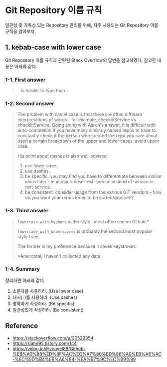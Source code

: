 # Git Repository 이름 규칙

일관성 및 가독성 있는 Repository 관리를 위해, 자주 사용되는 Git Repository 이름 규칙을 알아보자.

## 1. kebab-case with lower case

Git Repository 이름 규칙과 관련된 Stack Overflow의 답변을 참고하였다. 참고한 내용은 아래와 같다.

### 1-1. First answer

> `_` is harder to type than `-`

### 1-2. Second answer

> The problem with camel case is that there are often different interpretations of words - for example, checkinService vs checkInService. Going along with Aaron's answer, it is difficult with auto-completion if you have many similarly named repos to have to constantly check if the person who created the repo you care about used a certain breakdown of the upper and lower cases. avoid upper case.
>
> His point about dashes is also well-advised.
>
> 1. use lower case.
> 1. use dashes.
> 1. be specific. you may find you have to differentiate between similar ideas later - ie use purchase-rest-service instead of service or rest-service.
> 1. be consistent. consider usage from the various GIT vendors - how do you want your repositories to be sorted/grouped?

### 1-3. Third answer

> `lowercase-with-hyphens` is the style I most often see on Github.*
>
> `lowercase_with_underscores` is probably the second most popular style I see.
>
> The former is my preference because it saves keystrokes.
>
> *Anecdotal; I haven't collected any data.

### 1-4. Summary

정리하면 아래와 같다.

1. 소문자를 사용하라. (Use lower case)
1. 대시(`-`)를 사용하라. (Use dashes)
1. 명확하게 작성하라. (Be specific)
1. 일관성있게 작성하라. (Be consistent)

## Reference

- <https://stackoverflow.com/a/30529354>
- <https://siahn95.tistory.com/144>
- <https://velog.io/@youvel88/Github-%EB%A0%88%ED%8F%AC%EC%A7%80%ED%86%A0%EB%A6%AC-%EC%9D%B4%EB%A6%84-%EA%B7%9C%EC%B9%99>
